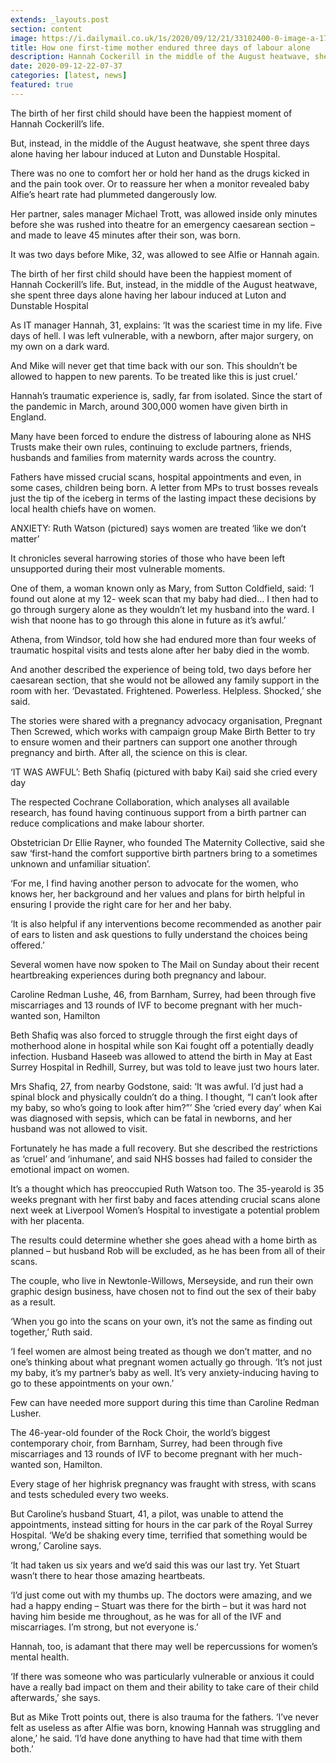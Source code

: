 ```yaml
---
extends: _layouts.post
section: content
image: https://i.dailymail.co.uk/1s/2020/09/12/21/33102400-0-image-a-17_1599942970154.jpg 
title: How one first-time mother endured three days of labour alone 
description: Hannah Cockerill in the middle of the August heatwave, she spent three days alone having her labour induced at Luton and Dunstable Hospital. 
date: 2020-09-12-22-07-37 
categories: [latest, news] 
featured: true 
--- 
```

The birth of her first child should have been the happiest moment of Hannah Cockerill’s life. 

But, instead, in the middle of the August heatwave, she spent three days alone having her labour induced at Luton and Dunstable Hospital. 

There was no one to comfort her or hold her hand as the drugs kicked in and the pain took over. Or to reassure her when a monitor revealed baby Alfie’s heart rate had plummeted dangerously low. 

Her partner, sales manager Michael Trott, was allowed inside only minutes before she was rushed into theatre for an emergency caesarean section – and made to leave 45 minutes after their son, was born. 

It was two days before Mike, 32, was allowed to see Alfie or Hannah again. 

The birth of her first child should have been the happiest moment of Hannah Cockerill’s life. But, instead, in the middle of the August heatwave, she spent three days alone having her labour induced at Luton and Dunstable Hospital

As IT manager Hannah, 31, explains: ‘It was the scariest time in my life. Five days of hell. I was left vulnerable, with a newborn, after major surgery, on my own on a dark ward. 

And Mike will never get that time back with our son. This shouldn’t be allowed to happen to new parents. To be treated like this is just cruel.’ 

Hannah’s traumatic experience is, sadly, far from isolated. Since the start of the pandemic in March, around 300,000 women have given birth in England. 

Many have been forced to endure the distress of labouring alone as NHS Trusts make their own rules, continuing to exclude partners, friends, husbands and families from maternity wards across the country. 

Fathers have missed crucial scans, hospital appointments and even, in some cases, children being born. A letter from MPs to trust bosses reveals just the tip of the iceberg in terms of the lasting impact these decisions by local health chiefs have on women.

ANXIETY: Ruth Watson (pictured) says women are treated ‘like we don’t matter’

It chronicles several harrowing stories of those who have been left unsupported during their most vulnerable moments.

One of them, a woman known only as Mary, from Sutton Coldfield, said: ‘I found out alone at my 12- week scan that my baby had died… I then had to go through surgery alone as they wouldn’t let my husband into the ward. I wish that noone has to go through this alone in future as it’s awful.’ 

Athena, from Windsor, told how she had endured more than four weeks of traumatic hospital visits and tests alone after her baby died in the womb. 

And another described the experience of being told, two days before her caesarean section, that she would not be allowed any family support in the room with her. ‘Devastated. Frightened. Powerless. Helpless. Shocked,’ she said. 

The stories were shared with a pregnancy advocacy organisation, Pregnant Then Screwed, which works with campaign group Make Birth Better to try to ensure women and their partners can support one another through pregnancy and birth. After all, the science on this is clear. 

‘IT WAS AWFUL’: Beth Shafiq (pictured with baby Kai) said she cried every day

The respected Cochrane Collaboration, which analyses all available research, has found having continuous support from a birth partner can reduce complications and make labour shorter. 

Obstetrician Dr Ellie Rayner, who founded The Maternity Collective, said she saw ‘first-hand the comfort supportive birth partners bring to a sometimes unknown and unfamiliar situation’. 

‘For me, I find having another person to advocate for the women, who knows her, her background and her values and plans for birth helpful in ensuring I provide the right care for her and her baby. 

‘It is also helpful if any interventions become recommended as another pair of ears to listen and ask questions to fully understand the choices being offered.’ 

Several women have now spoken to The Mail on Sunday about their recent heartbreaking experiences during both pregnancy and labour. 

Caroline Redman Lushe, 46, from Barnham, Surrey, had been through five miscarriages and 13 rounds of IVF to become pregnant with her much-wanted son, Hamilton

Beth Shafiq was also forced to struggle through the first eight days of motherhood alone in hospital while son Kai fought off a potentially deadly infection. Husband Haseeb was allowed to attend the birth in May at East Surrey Hospital in Redhill, Surrey, but was told to leave just two hours later. 

Mrs Shafiq, 27, from nearby Godstone, said: ‘It was awful. I’d just had a spinal block and physically couldn’t do a thing. I thought, “I can’t look after my baby, so who’s going to look after him?”’ She ‘cried every day’ when Kai was diagnosed with sepsis, which can be fatal in newborns, and her husband was not allowed to visit. 

Fortunately he has made a full recovery. But she described the restrictions as ‘cruel’ and ‘inhumane’, and said NHS bosses had failed to consider the emotional impact on women. 

It’s a thought which has preoccupied Ruth Watson too. The 35-yearold is 35 weeks pregnant with her first baby and faces attending crucial scans alone next week at Liverpool Women’s Hospital to investigate a potential problem with her placenta. 

The results could determine whether she goes ahead with a home birth as planned – but husband Rob will be excluded, as he has been from all of their scans. 

The couple, who live in Newtonle-Willows, Merseyside, and run their own graphic design business, have chosen not to find out the sex of their baby as a result. 

‘When you go into the scans on your own, it’s not the same as finding out together,’ Ruth said. 

‘I feel women are almost being treated as though we don’t matter, and no one’s thinking about what pregnant women actually go through. ‘It’s not just my baby, it’s my partner’s baby as well. It’s very anxiety-inducing having to go to these appointments on your own.’ 

Few can have needed more support during this time than Caroline Redman Lusher. 

The 46-year-old founder of the Rock Choir, the world’s biggest contemporary choir, from Barnham, Surrey, had been through five miscarriages and 13 rounds of IVF to become pregnant with her much-wanted son, Hamilton. 

Every stage of her highrisk pregnancy was fraught with stress, with scans and tests scheduled every two weeks. 

But Caroline’s husband Stuart, 41, a pilot, was unable to attend the appointments, instead sitting for hours in the car park of the Royal Surrey Hospital. ‘We’d be shaking every time, terrified that something would be wrong,’ Caroline says. 

‘It had taken us six years and we’d said this was our last try. Yet Stuart wasn’t there to hear those amazing heartbeats. 

‘I’d just come out with my thumbs up. The doctors were amazing, and we had a happy ending – Stuart was there for the birth – but it was hard not having him beside me throughout, as he was for all of the IVF and miscarriages. I’m strong, but not everyone is.’ 

Hannah, too, is adamant that there may well be repercussions for women’s mental health. 

‘If there was someone who was particularly vulnerable or anxious it could have a really bad impact on them and their ability to take care of their child afterwards,’ she says. 

But as Mike Trott points out, there is also trauma for the fathers. ‘I’ve never felt as useless as after Alfie was born, knowing Hannah was struggling and alone,’ he said. ‘I’d have done anything to have had that time with them both.’  

